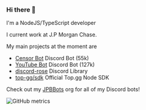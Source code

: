 ### Hi there 👋

I'm a NodeJS/TypeScript developer

I current work at J.P Morgan Chase.

My main projects at the moment are
  - [Censor Bot](https://censor.bot) Discord Bot (55k)
  - [YouTube Bot](https://top.gg/bot/youtube) Discord Bot (127k)
  - [discord-rose](https://github.com/discord-rose) Discord Library
  - [top-gg/sdk](https://npmjs.com/@top-gg/sdk) Official Top.gg Node SDK

Check out my [JPBBots](https://github.com/JPBBots) org for all of my Discord bots!

![GitHub metrics](https://metrics.lecoq.io/jpbberry?languages=1&gists=1&followup=1)
